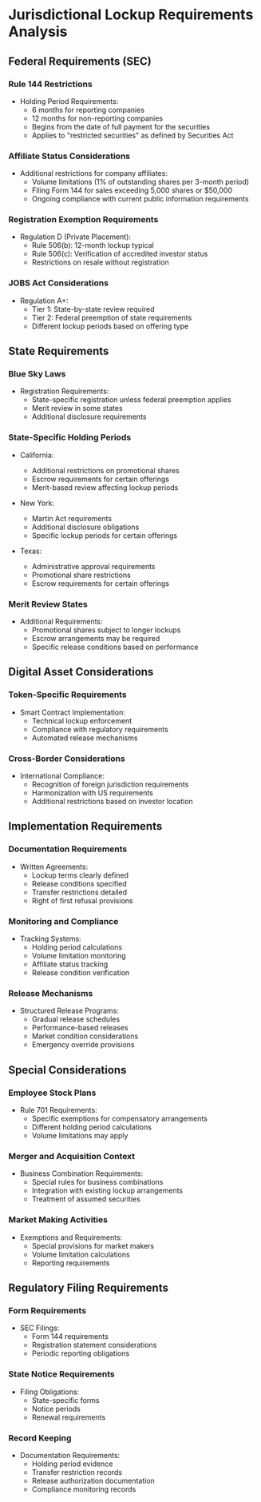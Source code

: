 # Jurisdictional Lockup Requirements Analysis

## Federal Requirements (SEC)

### Rule 144 Restrictions
- Holding Period Requirements:
  - 6 months for reporting companies
  - 12 months for non-reporting companies
  - Begins from the date of full payment for the securities
  - Applies to "restricted securities" as defined by Securities Act

### Affiliate Status Considerations
- Additional restrictions for company affiliates:
  - Volume limitations (1% of outstanding shares per 3-month period)
  - Filing Form 144 for sales exceeding 5,000 shares or $50,000
  - Ongoing compliance with current public information requirements

### Registration Exemption Requirements
- Regulation D (Private Placement):
  - Rule 506(b): 12-month lockup typical
  - Rule 506(c): Verification of accredited investor status
  - Restrictions on resale without registration

### JOBS Act Considerations
- Regulation A+:
  - Tier 1: State-by-state review required
  - Tier 2: Federal preemption of state requirements
  - Different lockup periods based on offering type

## State Requirements

### Blue Sky Laws
- Registration Requirements:
  - State-specific registration unless federal preemption applies
  - Merit review in some states
  - Additional disclosure requirements

### State-Specific Holding Periods
- California:
  - Additional restrictions on promotional shares
  - Escrow requirements for certain offerings
  - Merit-based review affecting lockup periods

- New York:
  - Martin Act requirements
  - Additional disclosure obligations
  - Specific lockup periods for certain offerings

- Texas:
  - Administrative approval requirements
  - Promotional share restrictions
  - Escrow requirements for certain offerings

### Merit Review States
- Additional Requirements:
  - Promotional shares subject to longer lockups
  - Escrow arrangements may be required
  - Specific release conditions based on performance

## Digital Asset Considerations

### Token-Specific Requirements
- Smart Contract Implementation:
  - Technical lockup enforcement
  - Compliance with regulatory requirements
  - Automated release mechanisms

### Cross-Border Considerations
- International Compliance:
  - Recognition of foreign jurisdiction requirements
  - Harmonization with US requirements
  - Additional restrictions based on investor location

## Implementation Requirements

### Documentation Requirements
- Written Agreements:
  - Lockup terms clearly defined
  - Release conditions specified
  - Transfer restrictions detailed
  - Right of first refusal provisions

### Monitoring and Compliance
- Tracking Systems:
  - Holding period calculations
  - Volume limitation monitoring
  - Affiliate status tracking
  - Release condition verification

### Release Mechanisms
- Structured Release Programs:
  - Gradual release schedules
  - Performance-based releases
  - Market condition considerations
  - Emergency override provisions

## Special Considerations

### Employee Stock Plans
- Rule 701 Requirements:
  - Specific exemptions for compensatory arrangements
  - Different holding period calculations
  - Volume limitations may apply

### Merger and Acquisition Context
- Business Combination Requirements:
  - Special rules for business combinations
  - Integration with existing lockup arrangements
  - Treatment of assumed securities

### Market Making Activities
- Exemptions and Requirements:
  - Special provisions for market makers
  - Volume limitation calculations
  - Reporting requirements

## Regulatory Filing Requirements

### Form Requirements
- SEC Filings:
  - Form 144 requirements
  - Registration statement considerations
  - Periodic reporting obligations

### State Notice Requirements
- Filing Obligations:
  - State-specific forms
  - Notice periods
  - Renewal requirements

### Record Keeping
- Documentation Requirements:
  - Holding period evidence
  - Transfer restriction records
  - Release authorization documentation
  - Compliance monitoring records